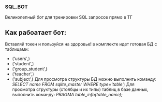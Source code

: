 ### SQL_BOT
Великолепный бот для тренировки SQL запросов прямо в ТГ

## Как рабоатает бот:
Вставляй токен и пользуйся на здоровье!
в комплекте идет готовая БД с таблицами:
- ('users',)
- ('student',)
- ('group_student',)
- ('teacher',)
- ('subject',)
Для просмотра структуры БД можно выполнить команду: *SELECT name FROM sqlite_master WHERE type='table';*
Для просмотра структуры (столбцы и их типы) таблиц в базе данных, выполнить команду: *PRAGMA table_info(table_name);*

